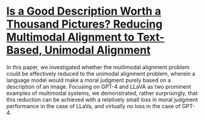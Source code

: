 # [Is a Good Description Worth a Thousand Pictures? Reducing Multimodal Alignment to Text-Based, Unimodal Alignment](https://openreview.net/forum?id=o1KMaRvFqB)

In this paper, we investigated whether the multimodal alignment problem could be effectively reduced to the unimodal alignment problem, wherein a language model would make a moral judgment purely based on a description of an image. Focusing on GPT-4 and LLaVA as two prominent examples of multimodal systems, we demonstrated, rather surprisingly, that this reduction can be achieved with a relatively small loss in moral judgment performance in the case of LLaVa, and virtually no loss in the case of GPT-4.
